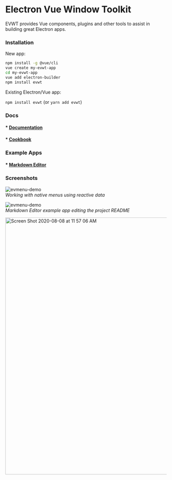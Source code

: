 # Electron Vue Window Toolkit

EVWT provides Vue components, plugins and other tools to assist in building great Electron apps.

### Installation

New app:

```bash
npm install -g @vue/cli
vue create my-evwt-app
cd my-evwt-app
vue add electron-builder
npm install evwt
```

Existing Electron/Vue app:

`npm install evwt` (or `yarn add evwt`)

### Docs

#### * [Documentation](https://evwt.net/)

#### * [Cookbook](https://github.com/evwt/evwt/blob/master/CookBook.md)

### Example Apps

#### * [Markdown Editor](https://github.com/evwt/evwt-example-markdown-editor)

### Screenshots

![evmenu-demo](https://user-images.githubusercontent.com/611996/89112631-2654df00-d42b-11ea-8f7a-eec2c9ab4e83.gif)
<br>
_Working with native menus using reactive data_

![evmenu-demo](https://user-images.githubusercontent.com/611996/89715852-55f57100-d96e-11ea-8070-55c4350f65fe.png)
<br>
_Markdown Editor example app editing the project README_

<img width="800" alt="Screen Shot 2020-08-08 at 11 57 06 AM" src="https://user-images.githubusercontent.com/611996/89715852-55f57100-d96e-11ea-8070-55c4350f65fe.png">



